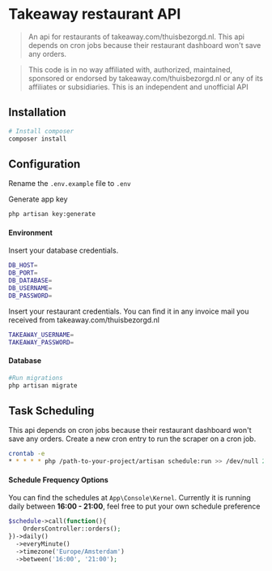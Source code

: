 # **Takeaway restaurant API**

> An api for restaurants of takeaway.com/thuisbezorgd.nl. This api depends on cron jobs because their restaurant dashboard won't save any orders. 

> This code is in no way affiliated with, authorized, maintained, sponsored or endorsed by takeaway.com/thuisbezorgd.nl or any of its affiliates or subsidiaries. This is an independent and unofficial API


## **Installation**
``` bash
# Install composer
composer install

```

## **Configuration**
Rename the ``.env.example`` file to ``.env`` 

Generate app key
``` bash 
php artisan key:generate

```

#### **Environment**
Insert your database credentials.
``` bash
DB_HOST=
DB_PORT=
DB_DATABASE=
DB_USERNAME=
DB_PASSWORD=
```
Insert your restaurant credentials. You can find it in any invoice mail you received from takeaway.com/thuisbezorgd.nl
``` bash
TAKEAWAY_USERNAME=
TAKEAWAY_PASSWORD=
```

#### **Database**

``` bash
#Run migrations
php artisan migrate
```

## **Task Scheduling**
This api depends on cron jobs because their restaurant dashboard won't save any orders. 
Create a new cron entry to run the scraper on a cron job.

``` bash
crontab -e
* * * * * php /path-to-your-project/artisan schedule:run >> /dev/null 2>&1
```

#### **Schedule Frequency Options**
You can find the schedules at ``App\Console\Kernel``. Currently it is running daily between **16:00 - 21:00**, feel free to put your own schedule preference 

``` php
$schedule->call(function(){
    OrdersController::orders();
})->daily()
  ->everyMinute()
  ->timezone('Europe/Amsterdam')
  ->between('16:00', '21:00');   
```



